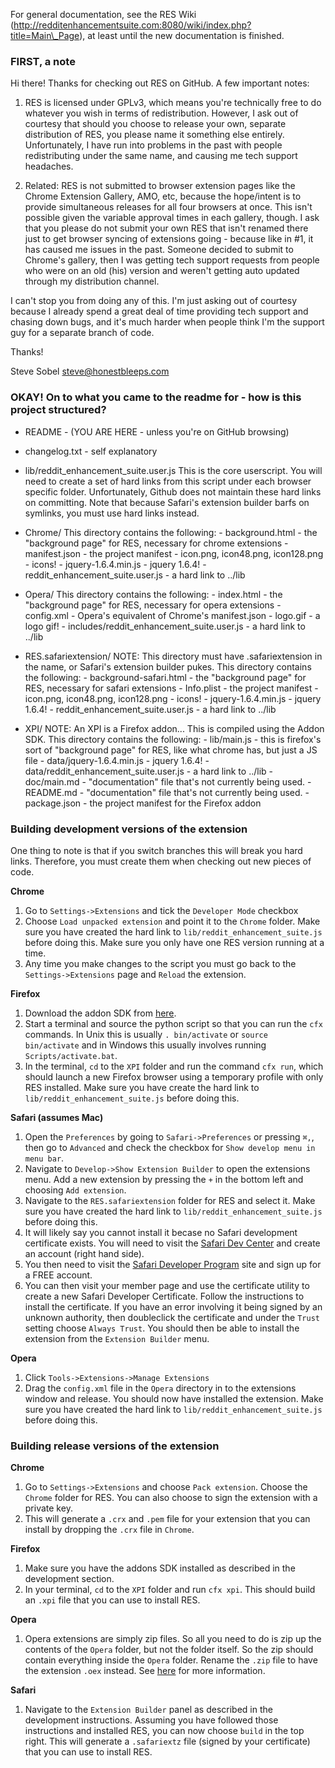 For general documentation, see the RES Wiki (http://redditenhancementsuite.com:8080/wiki/index.php?title=Main\_Page), at least until the new documentation is finished.

### FIRST, a note ###

Hi there! Thanks for checking out RES on GitHub.  A few important notes:

1. RES is licensed under GPLv3, which means you're technically free to do whatever you wish in terms of redistribution.  However, I ask out of courtesy that should you choose to release your own, separate distribution of RES, you please name it something else entirely. Unfortunately, I have run into problems in the past with people redistributing under the same name, and causing me tech support headaches.

2. Related: RES is not submitted to browser extension pages like the Chrome Extension Gallery, AMO, etc, because the hope/intent is to provide simultaneous releases for all four browsers at once. This isn't possible given the variable approval times in each gallery, though. I ask that you please do not submit your own RES that isn't renamed there just to get browser syncing of extensions going - because like in #1, it has caused me issues in the past. Someone decided to submit to Chrome's gallery, then I was getting tech support requests from people who were on an old (his) version and weren't getting auto updated through my distribution channel.

I can't stop you from doing any of this. I'm just asking out of courtesy because I already spend a great deal of time providing tech support and chasing down bugs, and it's much harder when people think I'm the support guy for a separate branch of code.

Thanks!

Steve Sobel
steve@honestbleeps.com

### OKAY! On to what you came to the readme for - how is this project structured? ###

- README - (YOU ARE HERE - unless you're on GitHub browsing)

- changelog.txt - self explanatory

- lib/reddit\_enhancement\_suite.user.js 
	This is the core userscript. You will need to create a set of hard links from this script under each browser specific folder. Unfortunately, Github does not maintain these hard links on committing. Note that because Safari's extension builder barfs on symlinks, you must use hard links instead.

- Chrome/
	This directory contains the following:
		- background.html - the "background page" for RES, necessary for chrome extensions
		- manifest.json - the project manifest
		- icon.png, icon48.png, icon128.png - icons!
		- jquery-1.6.4.min.js - jquery 1.6.4!
		- reddit_enhancement_suite.user.js - a hard link to ../lib

- Opera/
	This directory contains the following:
		- index.html - the "background page" for RES, necessary for opera extensions
		- config.xml - Opera's equivalent of Chrome's manifest.json
		- logo.gif - a logo gif!
		- includes/reddit_enhancement_suite.user.js - a hard link to ../lib

- RES.safariextension/
	NOTE: This directory must have .safariextension in the name, or Safari's extension builder pukes.
	This directory contains the following:
		- background-safari.html - the "background page" for RES, necessary for safari extensions
		- Info.plist - the project manifest
		- icon.png, icon48.png, icon128.png - icons!
		- jquery-1.6.4.min.js - jquery 1.6.4!
		- reddit_enhancement_suite.user.js - a hard link to ../lib

- XPI/
	NOTE: An XPI is a Firefox addon... This is compiled using the Addon SDK.
	This directory contains the following:
		- lib/main.js - this is firefox's sort of "background page" for RES, like what chrome has, but just a JS file
		- data/jquery-1.6.4.min.js - jquery 1.6.4!
		- data/reddit_enhancement_suite.user.js - a hard link to ../lib
		- doc/main.md - "documentation" file that's not currently being used.
		- README.md - "documentation" file that's not currently being used.
		- package.json - the project manifest for the Firefox addon

### Building development versions of the extension ###

One thing to note is that if you switch branches this will break you hard links. Therefore, you must create them when checking out new pieces of code.

**Chrome**
  1. Go to ``Settings->Extensions`` and tick the ``Developer Mode`` checkbox
  2. Choose ``Load unpacked extension`` and point it to the ``Chrome`` folder. Make sure you have created the hard link to ``lib/reddit_enhancement_suite.js`` before doing this. Make sure you only have one RES version running at a time.
  3. Any time you make changes to the script you must go back to the ``Settings->Extensions`` page and ``Reload`` the extension.

**Firefox**
  1. Download the addon SDK from [here](https://ftp.mozilla.org/pub/mozilla.org/labs/jetpack/jetpack-sdk-latest.zip).
  2. Start a terminal and source the python script so that you can run the ``cfx`` commands. In Unix this is usually ``. bin/activate`` or ``source bin/activate`` and in Windows this usually involves running ``Scripts/activate.bat``.
  3. In the terminal, ``cd`` to the ``XPI`` folder and run the command ``cfx run``, which should launch a new Firefox browser using a temporary profile with only RES installed. Make sure you have create the hard link to ``lib/reddit_enhancement_suite.js`` before doing this.

**Safari (assumes Mac)**
  1. Open the ``Preferences`` by going to ``Safari->Preferences`` or pressing ``⌘,``, then go to ``Advanced`` and check the checkbox for ``Show develop menu in menu bar``. 
  2. Navigate to ``Develop->Show Extension Builder`` to open the extensions menu. Add a new extension by pressing the ``+`` in the bottom left and choosing ``Add extension``.
  3. Navigate to the ``RES.safariextension`` folder for RES and select it. Make sure you have created the hard link to ``lib/reddit_enhancement_suite.js`` before doing this.
  4. It will likely say you cannot install it becase no Safari development certificate exists. You will need to visit the [Safari Dev Center](https://developer.apple.com/devcenter/safari/index.action) and create an account (right hand side).
  5. You then need to visit the [Safari Developer Program](https://developer.apple.com/programs/safari/) site and sign up for a FREE account.
  6. You can then visit your member page and use the certificate utility to create a new Safari Developer Certificate. Follow the instructions to install the certificate. If you have an error involving it being signed by an unknown authority, then doubleclick the certificate and under the ``Trust`` setting choose ``Always Trust``. You should then be able to install the extension from the ``Extension Builder`` menu.

**Opera**
  1. Click ``Tools->Extensions->Manage Extensions``
  2. Drag the ``config.xml`` file in the ``Opera`` directory in to the extensions window and release. You should now have installed the extension. Make sure you have created the hard link to ``lib/reddit_enhancement_suite.js`` before doing this.

### Building release versions of the extension ###

**Chrome**
  1. Go to ``Settings->Extensions`` and choose ``Pack extension``. Choose the ``Chrome`` folder for RES. You can also choose to sign the extension with a private key.
  2. This will generate a ``.crx`` and ``.pem`` file for your extension that you can install by dropping the ``.crx`` file in ``Chrome``.

**Firefox**
  1. Make sure you have the addons SDK installed as described in the development section. 
  2. In your terminal, ``cd`` to the ``XPI`` folder and run ``cfx xpi``. This should build an ``.xpi`` file that you can use to install RES.

**Opera**
  1. Opera extensions are simply zip files. So all you need to do is zip up the contents of the ``Opera`` folder, but not the folder itself. So the zip should contain everything inside the ``Opera`` folder. Rename the ``.zip`` file to have the extension ``.oex`` instead. See [here](http://dev.opera.com/articles/view/opera-extensions-hello-world/#packaging) for more information.

**Safari**
  1. Navigate to the ``Extension Builder`` panel as described in the development instructions. Assuming you have followed those instructions and installed RES, you can now choose ``build`` in the top right. This will generate a ``.safariextz`` file (signed by your certificate) that you can use to install RES.
